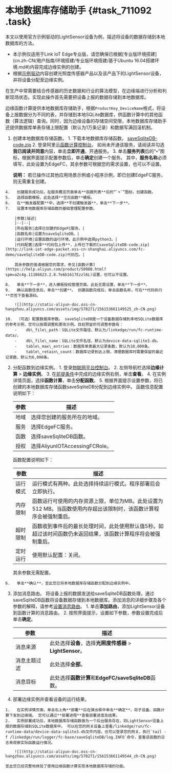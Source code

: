 # 本地数据库存储助手 {#task_711092 .task}

本文以使用官方示例驱动的LightSensor设备为例，描述将设备的数据存储到本地数据库的方法。

-   本示例仅适用于Link IoT Edge专业版，请您确保已根据[专业版环境搭建](cn.zh-CN/用户指南/环境搭建/专业版环境搭建/基于Ubuntu 16.04搭建环境.md#)内容完成边缘实例的创建。
-   根据[示例驱动](cn.zh-CN/用户指南/设备接入/示例驱动.md#)内容创建光照度传感器产品以及该产品下的LightSensor设备，并将设备分配至边缘实例。

在生产中常需要结合传感器的历史数据和行业的算法模型，在边缘端进行分析和判断现场状态。实现此操作首先需要把设备上报的数据存储到本地数据库。

边缘函数计算提供本地数据库存储助手，根据`ProductKey_DeviceName`格式，将设备上报数据分为不同的表，并存储到本地SQLite数据库，供函数计算中的其他函数（算法逻辑）查询。同时，因为边缘设备的存储空间受限，本地数据库存储助手还提供数据库单表存储上限配置（默认为1万条记录）和数据写满回滚机制。

1.   创建本地数据库存储函数。 
    1.   下载本地数据库存储函数。 [saveSqliteDB-code.zip](http://link-iot-edge-packet.oss-cn-shanghai.aliyuncs.com/fc-demo/saveSqliteDB-code.zip) 
    2.   登录阿里云[函数计算控制台](https://www.aliyun.com/product/fc)。 如尚未开通该服务，请阅读并勾选**我已阅读并同意**内容，单击**立即开通**，开通服务。
    3.   单击**服务列表**后的“`+`”图标，根据界面提示配置参数后，单击**确定**创建一个服务。 其中，**服务名称**必须填写，此处设置为EdgeFC，其余参数可根据您的需求设置，也可以不设置。

        **说明：** 若已操作过其他应用场景示例或小程序示例，即已创建EdgeFC服务，则无需重复创建。

    4.   创建服务成功后，在服务概览页面单击**函数列表**后的“`+`”图标，创建函数。 
    5.   选择函数模板，此处选择**空白函数**模板。 
    6.   在**触发器配置**中，选择**不创建触发器**，单击**下一步**。 
    7.   设置本地数据库存储函数的基础管理配置参数。 

        |参数|描述|
        |--|--|
        |所在服务|选择已创建的EdgeFC服务。|
        |函数名称|设置为saveSqliteDB。|
        |运行环境|设置函数的运行环境，此示例中选择python3。|
        |代码配置|选择**代码包上传**，上传已下载的[saveSqliteDB-code.zip](http://link-iot-edge-packet.oss-cn-shanghai.aliyuncs.com/fc-demo/saveSqliteDB-code.zip)代码包。|

        其余参数的值请根据您的需求，参见[函数计算](https://help.aliyun.com/product/50980.html?spm=a2c4g.11186623.2.8.7e6b1617Ezzl6L)设置，也可以不设置。

    8.   单击**下一步**，进入模板授权管理页面。此处无需设置，单击**下一步**。 
    9.   确认函数信息后，单击**创建**。 创建函数完成后，单击函数名称，可在**代码执行**页签下查看源码。

        ![](http://static-aliyun-doc.oss-cn-hangzhou.aliyuncs.com/assets/img/570271/156153661149525_zh-CN.png)

    10.  （可选）配置数据库参数。 saveSqliteDB是一个设备数据存储到本地SQLite数据库的参考示例，您可以按需调整和更改示例。目前预留的可调整参数有：
        -    db\_file\_path：SQLite文件路径，默认为/linkedge/run/fc-runtime-data/。
        -    db\_file\_name：SQLite文件名径，默认为device-data-sqlite3.db。
        -    table\_max\_entries：数据库单表最大记录条数，默认为10,000条。
        -    table\_retain\_count：数据库记录到达上限，清理数据库时需要保留的最近记录数，默认为6,000条。
2.   分配函数到边缘实例。 
    1.   登录[物联网平台控制台](http://iot.console.aliyun.com/)。 
    2.   左侧导航栏选择**边缘计算** \> **边缘实例**。 
    3.   在[前提条件](#)中完成的边缘实例右侧，单击**查看**。 
    4.   在实例详情页面，选择**函数计算**，单击**分配函数**。 
    5.   根据界面提示设置参数，将已创建的本地数据库存储函数saveSqliteDB分配到边缘实例中。 函数信息配置说明如下：

        |参数|描述|
        |--|--|
        |地域|选择您创建的服务所在的地域。|
        |服务|选择EdgeFC服务。|
        |函数|选择saveSqliteDB函数。|
        |授权|选择AliyunIOTAccessingFCRole。|

        函数配置说明如下：

        |参数|描述|
        |--|--|
        |运行模式|运行模式有两种。此处选择持续运行模式。程序部署后会立即执行。|
        |内存限制|函数运行可使用的内存资源上限，单位为MB。此处设置为512 MB。当函数使用内存超出该限制时，该函数计算程序会被强制重启。|
        |超时限制|函数收到事件后的最长处理时间，此处使用默认值5秒。如超过该时间函数仍未返回结果，该函数计算程序将会被强制重启。|
        |定时运行|使用默认配置：关闭。|

        其余参数无需配置。

    6.   单击**确认**，至此您已将本地数据库存储函数分配到边缘实例中。 
3.   添加消息路由。 将设备上报的数据发送给saveSqliteDB函数处理，通过saveSqliteDB函数将设备数据存储到本地数据库。添加消息的详细步骤及各个参数的解释，请参考[设置消息路由](cn.zh-CN/用户指南/消息路由/设置消息路由.md#)。
    1.   单击**添加路由**，添加LightSensor设备到函数计算的消息路由。 
    2.   按照界面提示，设置如下参数，参数设置完成后单击**确定**。 

        |参数|描述|
        |--|--|
        |消息来源|此处选择**设备**，选择**光照度传感器** \> **LightSensor**。|
        |消息主题过滤|此处选择**全部**。|
        |消息目标|此处选择**函数计算**和**EdgeFC/saveSqliteDB**函数。|

4.   部署边缘实例并查看设备的运行结果。 

    1.   在实例详情页面，单击右上角**部署**后在弹出框中单击**确定**，将子设备、函数计算下发到边缘端。 您可以通过**部署进程**查看部署进度及结果。
    2.   实例部署成功后，本地数据库存储函数做为一个后台服务存在，将LightSensor设备上报的数据存储到SQLite数据库中。 可以在您的网关设备上查看/linkedge/run/fc-runtime-data/device-data-sqlite3.db文件内容。也可以登录您的网关，执行`tail -f /linkedge/run/logger/fc-base/saveSqliteDB/log.INFO`命令，查看该函数的日志来观察实际函数运行情况。

        ![](http://static-aliyun-doc.oss-cn-hangzhou.aliyuncs.com/assets/img/570271/156153661149544_zh-CN.png)

    至此您已经完整地体验了使用边缘函数计算实现本地数据库存储的功能。


